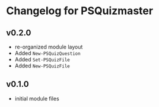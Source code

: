 # Changelog for PSQuizmaster

## v0.2.0

+ re-organized module layout
+ Added `New-PSQuizQuestion`
+ Added `Set-PSQuizFile`
+ Added `New-PSQuizFile`

## v0.1.0

+ initial module files
